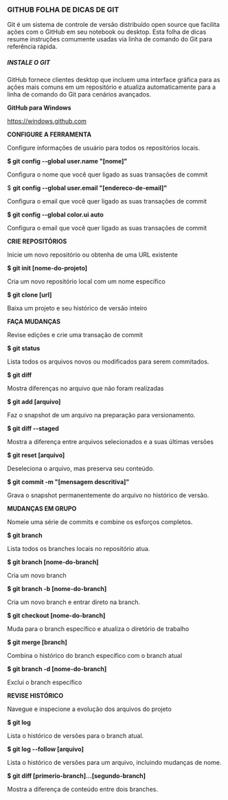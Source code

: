 ### **GITHUB FOLHA DE DICAS DE GIT**

Git é um sistema de controle de versão distribuído open source que facilita ações com o GitHub em seu notebook ou  desktop. Esta folha de dicas resume instruções comumente usadas via linha de comando do Git para referência  rápida.

##### **INSTALE O GIT** 

GitHub fornece clientes desktop que incluem uma interface gráfica  para as ações mais comuns em um repositório e atualiza automaticamente para a linha de comando do Git para cenários avançados.

**GitHub para Windows** 

https://windows.github.com

**CONFIGURE A FERRAMENTA**

Configure informações de usuário para todos os repositórios locais.

**$ git config --global user.name "[nome]"**

Configura o nome que você quer ligado as suas transações de  commit 

 $ **git config --global user.email "[endereco-de-email]"**

Configura o email que você quer ligado as suas transações de commit

**$ git config --global color.ui auto**

Configura o email que você quer ligado as suas transações de commit

 **CRIE REPOSITÓRIOS**

Inicie um novo repositório ou obtenha de uma URL existente

**$ git init [nome-do-projeto]**

Cria um novo repositório local com um nome específico

**$ git clone [url]**

Baixa um projeto e seu histórico de versão inteiro

**FAÇA MUDANÇAS**

Revise edições e crie uma transação de commit

**$ git status**

Lista todos os arquivos novos ou modificados para serem commitados.

**$ git diff**

Mostra diferenças no arquivo que não foram realizadas

**$ git add [arquivo]**

Faz o snapshot de um arquivo na preparação para versionamento.

**$ git diff --staged**

Mostra a diferença entre arquivos selecionados e a suas últimas  versões

**$ git reset [arquivo]**

Deseleciona o arquivo, mas preserva seu conteúdo.

**$ git commit -m "[mensagem descritiva]"**

Grava o snapshot permanentemente do arquivo no histórico de versão.

**MUDANÇAS EM GRUPO**

Nomeie uma série de commits e combine os esforços completos.

**$ git branch**

Lista todos os branches locais no repositório atua.

**$ git branch [nome-do-branch]**

Cria um novo branch

**$ git branch -b  [nome-do-branch]**

Cria um novo branch e entrar direto na branch.

**$ git checkout [nome-do-branch]**

Muda para o branch específico e atualiza o diretório de trabalho

**$ git merge [branch]**

Combina o histórico do branch específico com o branch atual

**$ git branch -d [nome-do-branch]**

Exclui o branch específico

**REVISE HISTÓRICO**

Navegue e inspecione a evolução dos arquivos do projeto

**$ git log**

Lista o histórico de versões para o branch atual.

**$ git log --follow [arquivo]**

Lista o histórico de versões para um arquivo, incluindo mudanças de  nome.

**$ git diff [primerio-branch]...[segundo-branch]**

Mostra a diferença de conteúdo entre dois branches.































